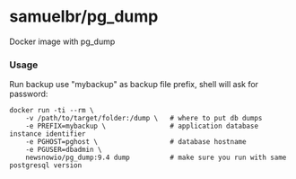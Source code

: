 samuelbr/pg_dump
================

Docker image with pg_dump

### Usage

Run backup use "mybackup" as backup file prefix, shell will ask for password:

    docker run -ti --rm \
        -v /path/to/target/folder:/dump \   # where to put db dumps
        -e PREFIX=mybackup \                # application database instance identifier
        -e PGHOST=pghost \                  # database hostname 
        -e PGUSER=dbadmin \
        newsnowio/pg_dump:9.4 dump          # make sure you run with same postgresql version
